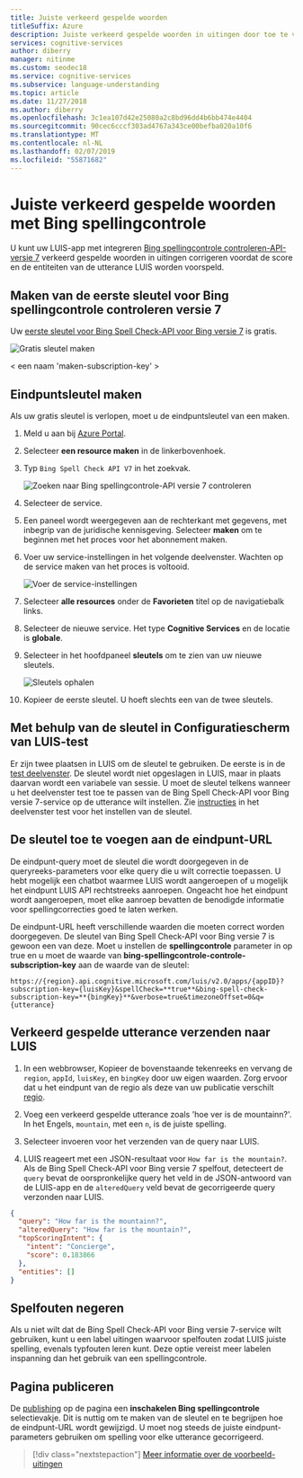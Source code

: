 ```yaml
---
title: Juiste verkeerd gespelde woorden
titleSuffix: Azure
description: Juiste verkeerd gespelde woorden in uitingen door toe te voegen Bing spellingcontrole controleren-API-versie 7 op query's van LUIS-eindpunt.
services: cognitive-services
author: diberry
manager: nitinme
ms.custom: seodec18
ms.service: cognitive-services
ms.subservice: language-understanding
ms.topic: article
ms.date: 11/27/2018
ms.author: diberry
ms.openlocfilehash: 3c1ea107d42e25080a2c8bd96dd4b6bb474e4404
ms.sourcegitcommit: 90cec6cccf303ad4767a343ce00befba020a10f6
ms.translationtype: MT
ms.contentlocale: nl-NL
ms.lasthandoff: 02/07/2019
ms.locfileid: "55871682"
---
```

# <a name="correct-misspelled-words-with-bing-spell-check"></a>Juiste verkeerd gespelde woorden met Bing spellingcontrole

U kunt uw LUIS-app met integreren [Bing spellingcontrole controleren-API-versie 7](https://azure.microsoft.com/services/cognitive-services/spell-check/) verkeerd gespelde woorden in uitingen corrigeren voordat de score en de entiteiten van de utterance LUIS worden voorspeld. 

## <a name="create-first-key-for-bing-spell-check-v7"></a>Maken van de eerste sleutel voor Bing spellingcontrole controleren versie 7
Uw [eerste sleutel voor Bing Spell Check-API voor Bing versie 7](https://azure.microsoft.com/try/cognitive-services/?api=spellcheck-api) is gratis. 

![Gratis sleutel maken](./media/luis-tutorial-bing-spellcheck/free-key.png)

< een naam 'maken-subscription-key' ></a>
## <a name="create-endpoint-key"></a>Eindpuntsleutel maken
Als uw gratis sleutel is verlopen, moet u de eindpuntsleutel van een maken.

1. Meld u aan bij [Azure Portal](https://portal.azure.com). 

2. Selecteer **een resource maken** in de linkerbovenhoek.

3. Typ `Bing Spell Check API V7` in het zoekvak.

    ![Zoeken naar Bing spellingcontrole-API versie 7 controleren](./media/luis-tutorial-bing-spellcheck/portal-search.png)

4. Selecteer de service. 

5. Een paneel wordt weergegeven aan de rechterkant met gegevens, met inbegrip van de juridische kennisgeving. Selecteer **maken** om te beginnen met het proces voor het abonnement maken. 

6. Voer uw service-instellingen in het volgende deelvenster. Wachten op de service maken van het proces is voltooid.

    ![Voer de service-instellingen](./media/luis-tutorial-bing-spellcheck/subscription-settings.png)

7. Selecteer **alle resources** onder de **Favorieten** titel op de navigatiebalk links.

8. Selecteer de nieuwe service. Het type **Cognitive Services** en de locatie is **globale**. 

9. Selecteer in het hoofdpaneel **sleutels** om te zien van uw nieuwe sleutels.

    ![Sleutels ophalen](./media/luis-tutorial-bing-spellcheck/grab-keys.png)

10. Kopieer de eerste sleutel. U hoeft slechts een van de twee sleutels. 

## <a name="using-the-key-in-luis-test-panel"></a>Met behulp van de sleutel in Configuratiescherm van LUIS-test
Er zijn twee plaatsen in LUIS om de sleutel te gebruiken. De eerste is in de [test deelvenster](luis-interactive-test.md#view-bing-spell-check-corrections-in-test-panel). De sleutel wordt niet opgeslagen in LUIS, maar in plaats daarvan wordt een variabele van sessie. U moet de sleutel telkens wanneer u het deelvenster test toe te passen van de Bing Spell Check-API voor Bing versie 7-service op de utterance wilt instellen. Zie [instructies](luis-interactive-test.md#view-bing-spell-check-corrections-in-test-panel) in het deelvenster test voor het instellen van de sleutel.

## <a name="adding-the-key-to-the-endpoint-url"></a>De sleutel toe te voegen aan de eindpunt-URL
De eindpunt-query moet de sleutel die wordt doorgegeven in de queryreeks-parameters voor elke query die u wilt correctie toepassen. U hebt mogelijk een chatbot waarmee LUIS wordt aangeroepen of u mogelijk het eindpunt LUIS API rechtstreeks aanroepen. Ongeacht hoe het eindpunt wordt aangeroepen, moet elke aanroep bevatten de benodigde informatie voor spellingcorrecties goed te laten werken.

De eindpunt-URL heeft verschillende waarden die moeten correct worden doorgegeven. De sleutel van Bing Spell Check-API voor Bing versie 7 is gewoon een van deze. Moet u instellen de **spellingcontrole** parameter in op true en u moet de waarde van **bing-spellingcontrole-controle-subscription-key** aan de waarde van de sleutel:

`https://{region}.api.cognitive.microsoft.com/luis/v2.0/apps/{appID}?subscription-key={luisKey}&spellCheck=**true**&bing-spell-check-subscription-key=**{bingKey}**&verbose=true&timezoneOffset=0&q={utterance}`

## <a name="send-misspelled-utterance-to-luis"></a>Verkeerd gespelde utterance verzenden naar LUIS
1. In een webbrowser, Kopieer de bovenstaande tekenreeks en vervang de `region`, `appId`, `luisKey`, en `bingKey` door uw eigen waarden. Zorg ervoor dat u het eindpunt van de regio als deze van uw publicatie verschilt [regio](luis-reference-regions.md).

2. Voeg een verkeerd gespelde utterance zoals 'hoe ver is de mountainn?'. In het Engels, `mountain`, met een `n`, is de juiste spelling. 

3. Selecteer invoeren voor het verzenden van de query naar LUIS.

4. LUIS reageert met een JSON-resultaat voor `How far is the mountain?`. Als de Bing Spell Check-API voor Bing versie 7 spelfout, detecteert de `query` bevat de oorspronkelijke query het veld in de JSON-antwoord van de LUIS-app en de `alteredQuery` veld bevat de gecorrigeerde query verzonden naar LUIS.

```json
{
  "query": "How far is the mountainn?",
  "alteredQuery": "How far is the mountain?",
  "topScoringIntent": {
    "intent": "Concierge",
    "score": 0.183866
  },
  "entities": []
}
```

## <a name="ignore-spelling-mistakes"></a>Spelfouten negeren
Als u niet wilt dat de Bing Spell Check-API voor Bing versie 7-service wilt gebruiken, kunt u een label uitingen waarvoor spelfouten zodat LUIS juiste spelling, evenals typfouten leren kunt. Deze optie vereist meer labelen inspanning dan het gebruik van een spellingcontrole.

## <a name="publishing-page"></a>Pagina publiceren
De [publishing](luis-how-to-publish-app.md) op de pagina een **inschakelen Bing spellingcontrole** selectievakje. Dit is nuttig om te maken van de sleutel en te begrijpen hoe de eindpunt-URL wordt gewijzigd. U moet nog steeds de juiste eindpunt-parameters gebruiken om spelling voor elke utterance gecorrigeerd. 

> [!div class="nextstepaction"]
> [Meer informatie over de voorbeeld-uitingen](luis-how-to-add-example-utterances.md)
